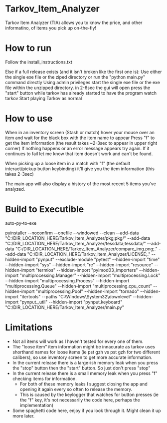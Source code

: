 # Tarkov_Item_Analyzer
Tarkov Item Analyzer (TIA) allows you to know the price, and other informatino, of items you pick up on-the-fly!

# How to run

Follow the install_instructions.txt

Else if a full release exists (and it isn't broken like the first one is):
Use either the single exe file or the ziped directory or run the "python main.py" command directly
Using admin privileges start the single exe file or the exe file within the unzipped directory.
in 2-6sec the gui will open
press the "start" button while tarkov has already started to have the program watch tarkov
Start playing Tarkov as normal

# How to use

When in an inventory screen (Stash or match) hover your mouse over an item and wait for the black box with the item name to appear
Press "f" to get the item information (the result takes ~2-3sec to appear in upper right corner)
If nothing happens or an error message appears try again.
If it continues to fail let me know that item doesn't work and can't be found.

When picking up a loose item in a match with "f" (the default interact/pickup button keybinding)
it'll give you the item information (this takes 2-3sec)

The main app will also display a history of the most recent 5 items you've analyzed.

# Build to Executible
auto-py-to-exe

pyinstaller --noconfirm --onefile --windowed --clean --add-data "C:/DIR_LOCATION_HERE/Tarkov_Item_Analyzer/pkg;pkg/" --add-data "C:/DIR_LOCATION_HERE/Tarkov_Item_Analyzer/tessdata;tessdata/" --add-data "C:/DIR_LOCATION_HERE/Tarkov_Item_Analyzer/compare_img.png;." --add-data "C:/DIR_LOCATION_HERE/Tarkov_Item_Analyzer/LICENSE;." --hidden-import "pynput" --exclude-module "pytest" --hidden-import "time" --hidden-import "sys" --hidden-import "re" --hidden-import "resource" --hidden-import "termios" --hidden-import "pyimod03_importers" --hidden-import "multiprocessing.Manager" --hidden-import "multiprocessing.Lock" --hidden-import "multiprocessing.Process" --hidden-import "multiprocessing.Queue" --hidden-import "multiprocessing.cpu_count" --hidden-import "multiprocessing.Pool" --hidden-import "tornado" --hidden-import "itertools" --paths "C:\Windows\System32\downlevel" --hidden-import "pynput._util" --hidden-import "pynput.keyboard"  "C:/DIR_LOCATION_HERE/Tarkov_Item_Analyzer/main.py"



# Limitations
- Not all items will work as I haven't tested for every one of them.
- The "loose item" item information might be innacurate as tarkov uses shorthand names for loose items
  (ie pst gzh vs pst gzh for two different calibers), so use inventory screen to get more accurate information.
- In the current release there is a large-ish memory leak when you press the "stop" button then the "start" button. So just don't press "stop"
- In the current release there is a small memory leak when you press "f" checking items for information.
  - For both of these memory leaks I suggest closing the app and opening it again every so often to release the memory.
  - This is caused by the keylogger that watches for button presses (ie the "f" key, it's not necessarily the code here, perhaps the implementation)
- Some spaghetti code here, enjoy if you look through it. Might clean it up more later.
